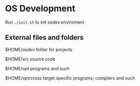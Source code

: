 
# OS Development

Run `./init.sh` to init osdev enviroment

## External files and folders

$HOME/osdev
folder for projects

$HOME/src
source code

$HOME/opt
programs and such

$HOME/opt/cross
target specific programs; compilers and such

